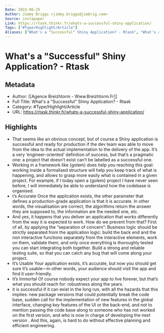 ```yaml
---
Date: 2022-06-25
Author: Jimmy Briggs <jimmy.briggs@jimbrig.com>
Source: instapaper
Link: https://rtask.thinkr.fr/whats-a-successful-shiny-application/
Tags: ["#Type/Highlight/Article"]
Aliases: ["What's a "Successful" Shiny Application? - Rtask", "What's a "Successful" Shiny Application? - Rtask"]
---
```

# What's a "Successful" Shiny Application? - Rtask

## Metadata
- Author: [[Agence Breizhtorm - Www.Breizhtorm.Fr]]
- Full Title: What's a "Successful" Shiny Application? - Rtask
- Category: #Type/Highlight/Article
- URL: https://rtask.thinkr.fr/whats-a-successful-shiny-application/

## Highlights
- That seems like an obvious concept, but of course a Shiny application is successful and ready for production if the dev team was able to move from the idea to the actual implementation to the delivery of the app. It’s a very ‘engineer-oriented’ definition of success, but that’s a pragmatic one: a project that doesn’t exist can’t be labelled as a successful one.
- Working in a framework like {golem} does help you reaching this goal: working inside a formalised structure will help you keep track of what is happening, and allows to grasp more easily what is contained in a given project. For example, if I today open a {golem} project I have never seen before, I will immediately be able to understand how the codebase is organised.
- t’s Accurate
  Once the application exists, the other parameter that defines a production-grade application is that it is accurate. In other words, the visualisation are correct, the algorithms return the answer they are supposed to, the information are the needed one, etc.
- And yes, it happens that you deliver an application that works differently from the way it is expected to work. How do we prevent from that? First of all, by applying the “separation of concern”:
  Business logic should be strictly separated from the application logic: build the back end and the non interactive functions separately from the interactive elements, work on them, validate them, and only once everything is thoroughly tested you can start integrating both together.
  Build a strong and reliable testing suite, so that you can catch any bug that will come along your project.
- It’s Usable
  Your application exists, it’s accurate, but now you should get sure it’s usable—in other words, your audience should visit the app and find it user-friendly.
- It’s Immortal
  Of course nobody expect your app to live forever, but that’s what you should reach for: robustness along the years.
- it is successful if it can exist in the long run, with all the hazards that this implies: new package versions that could potentially break the code base, sudden call for the implementation of new features in the global interface, changing key features of the UI or the back-end, and not to mention passing the code base along to someone who has not worked on the first version, and who is now in charge of developing the next version . And this, again, is hard to do without effective planning and efficient engineering.
